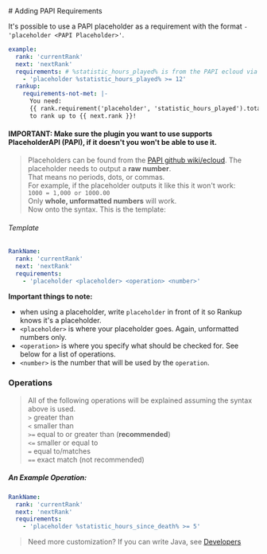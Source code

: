 <meta name="description" content="Tutorial for adding custom requirements to a rankup using PAPI!">
<meta name="keywords" content="Rankup, Minecraft, Plugin, Spigot, Prestige">
# Adding PAPI Requirements

It's possible to use a PAPI placeholder as a requirement with the format `- 'placeholder <PAPI Placeholder>'`.

```yaml
example:
  rank: 'currentRank'
  next: 'nextRank'
  requirements: # %statistic_hours_played% is from the PAPI ecloud via /papi ecloud download Statistic
    - 'placeholder %statistic_hours_played% >= 12'
  rankup:
    requirements-not-met: |-
      You need:
      {{ rank.requirement('placeholder', 'statistic_hours_played').total | simple }} hours of playtime.
      to rank up to {{ next.rank }}!
```

#### **IMPORTANT:** Make sure the plugin you want to use supports **PlaceholderAPI** (PAPI), if it doesn't you won't be able to use it.

> Placeholders can be found from the [PAPI github wiki/ecloud](../GitHub/PAPI/Placeholders.html). The placeholder needs to output a **raw number**.  
> That means no periods, dots, or commas.  
> For example, if the placeholder outputs it like this it won't work:  
> `1000 = 1,000 or 1000.00`  
> Only __whole, unformatted numbers__ will work.  
> Now onto the syntax. This is the template:  

###### Template
```yaml
RankName:
  rank: 'currentRank'
  next: 'nextRank'
  requirements:
    - 'placeholder <placeholder> <operation> <number>'
```
__Important things to note:__
- when using a placeholder, write `placeholder` in front of it so Rankup knows it's a placeholder.
- `<placeholder>` is where your placeholder goes. Again, unformatted numbers only.
- `<operation>` is where you specify what should be checked for. See below for a list of operations.
- `<number>` is the number that will be used by the `operation`.

### Operations

> All of the following operations will be explained assuming the syntax above is used.  
> `>` greater than  
> `<` smaller than  
> `>=` equal to or greater than (**recommended**)  
> `<=` smaller or equal to  
> `=` equal to/matches  
> `==` exact match (not recommended)  

##### An Example Operation:
```yaml
RankName:
  rank: 'currentRank'
  next: 'nextRank'
  requirements:
    - 'placeholder %statistic_hours_since_death% >= 5'
```

> Need more customization? If you can write Java, see [Developers](../For-Developers.md)

